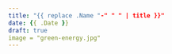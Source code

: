 ```yaml
---
title: "{{ replace .Name "-" " " | title }}"
date: {{ .Date }}
draft: true
image = "green-energy.jpg"
---
```


